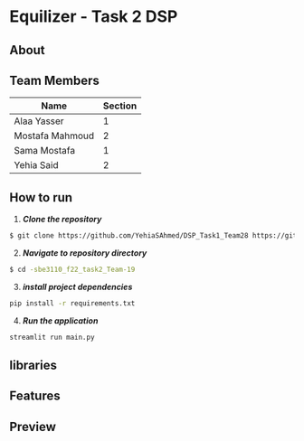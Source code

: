 # Equilizer - Task 2 DSP
## About

## Team Members
Name| Section 
--- | --- |
Alaa Yasser | 1
Mostafa Mahmoud | 2 
Sama Mostafa | 1
Yehia Said | 2

## How to run
1. **_Clone the repository_**

```sh
$ git clone https://github.com/YehiaSAhmed/DSP_Task1_Team28 https://github.com/SamaMostafa1/-sbe3110_f22_task2_Team-19
```
2. **_Navigate to repository directory_**
```sh
$ cd -sbe3110_f22_task2_Team-19
```
3. **_install project dependencies_**
```sh
pip install -r requirements.txt
```
4. **_Run the application_**
```sh
streamlit run main.py
```
## libraries
<!-- - streamlit
- pandas
- numpy
- plotly.express
- plotly.graph_objs
- matplotlib.pyplot -->
## Features
<!-- This web app allows user to
- Load and plot a CSV Signal or compose and mix their own Sinusoidals.
- Sample a signal with varying sampling frequency and reconstruct the sampled points.
- reconstruct a signal with either normalized frequency (with a range from 1 to 5fmax) or another frequency number (in Hz).
- Visualize Interactive plots (zoom , pan, slice, and download as images). 
- View and Hide each curve on the same graph.
- Add or remove sinusoidal signals (sin or cosine) of varying frequencies and magnitudes.
- Add or remove noise with a variable SNR level.
- Save signal as csv file extension. -->

## Preview
<!-- #### Home Page
![home](https://user-images.githubusercontent.com/93640020/199202350-7acc7cef-380f-49d8-956e-4f6c97b5ebc6.png)

#### Load CSV
![Screenshot (343)](https://user-images.githubusercontent.com/93640020/199202532-08ed2ac9-33ea-4402-a3e6-e7bb50578763.png)

#### Compose and mix sinusoidals
![Screenshot (344)](https://user-images.githubusercontent.com/93640020/199202852-d58c25bc-b5e4-49f8-a185-8a051ec1abb0.png)

#### View and hide different curves
![Screenshot (345)](https://user-images.githubusercontent.com/93640020/199203025-a2c2485c-550f-4e2c-b9da-571bae161b94.png)

#### Zoom and pan
![Screenshot (346)](https://user-images.githubusercontent.com/93640020/199203756-fbe48b11-e0a3-42b3-8f99-8071d748bf29.png)

#### View in fullscreen
![Screenshot (349)](https://user-images.githubusercontent.com/93640020/199203871-918bba24-ea3e-4f0d-a7d1-c20644e451c6.png)

#### Add noise
![Screenshot (347)](https://user-images.githubusercontent.com/93640020/199203974-0d919b4a-684c-46a7-bd45-314b706e945c.png) -->



